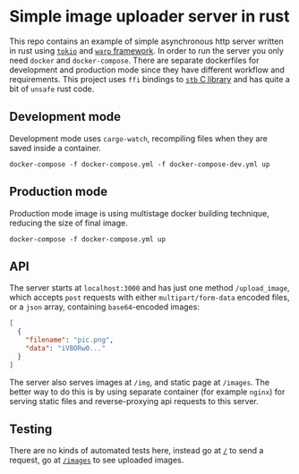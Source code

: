# Simple image uploader server in rust
This repo contains an example of simple asynchronous http server written in rust using [`tokio`](https://github.com/tokio-rs/tokio) and [`warp` framework](https://github.com/seanmonstar/warp). In order to run the server you only need `docker` and `docker-compose`.
There are separate dockerfiles for development and production mode since they have different workflow and requirements.
This project uses `ffi` bindings to [`stb` C library](https://github.com/nothings/stb) and has quite a bit of `unsafe` rust code.

## Development mode
Development mode uses `cargo-watch`, recompiling files when they are saved inside a container.
```shell
docker-compose -f docker-compose.yml -f docker-compose-dev.yml up
```
## Production mode
Production mode image is using multistage docker building technique, reducing the size of final image.
```shell
docker-compose -f docker-compose.yml up
```

## API
The server starts at `localhost:3000` and has just one method `/upload_image`, which accepts `post` requests with either `multipart/form-data` encoded files, or a `json` array, containing `base64`-encoded images:
```json
[
  {
    "filename": "pic.png",
    "data": "iVBORw0..."
  }
]
```

The server also serves images at `/img`, and static page at `/images`. The better way to do this is by using separate container (for example `nginx`) for serving static files and reverse-proxying api requests to this server.

## Testing
There are no kinds of automated tests here, instead go at [`/`](http://localhost:3000/) to send a request, go at
[`/images`](http://localhost:3000/images) to see uploaded images.
